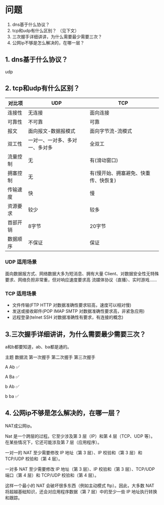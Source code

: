 # 问题
1. dns基于什么协议？  
2. tcp和udp有什么区别？  （见下文）
3. 三次握手详细讲讲，为什么需要最少需要三次？
4. 公网ip不够是怎么解决的，在哪一层？


## 1. dns基于什么协议？
udp
## 2. tcp和udp有什么区别？
|对比项|UDP|TCP|
|-|-|-|
|连接性|无连接|面向连接|
|可靠性|不可靠|可靠|
|报文|面向报文-数据报模式|面向字节流-流模式|
|双工性|一对一、一对多、多对一、多对多|全双工|
|流量控制|无|有(滑动窗口)|
|拥塞控制|无|有(慢开始、拥塞避免、快重传、快恢复)|
|传输速度|快|慢|
|资源要求|较少|较多|
|首部开销|8字节|20字节|
|数据顺序|不保证|保证|

### UDP 适用场景

面向数据报方式、网络数据大多为短消息、拥有大量 Client、对数据安全性无特殊要求、网络负担非常重，但对响应速度要求高
流媒体协议（直播）、实时游戏……
### TCP 适用场景

- 文件传输(FTP HTTP 对数据准确性要求较高，速度可以相对慢)
- 发送或接收邮件(POP IMAP SMTP 对数据准确性要求高，非紧急应用)
- 远程登录(telnet SSH 对数据准确性有要求，有连接的概念)

## 3.三次握手详细讲讲，为什么需要最少需要三次？
a和b都要知道，ab、ba都是通的。

主题   数据流  第一次握手   第二次握手   第三次握手

A       Ab                   ✅

A       Ba                   ✅

b       Ab        ✅

b       ba                               ✅

## 4. 公网ip不够是怎么解决的，在哪一层？
NAT成公网ip。

Nat 是一个跨层的过程。它至少涉及第 3 层（IP）和第 4 层（TCP、UDP 等）。在某些情况下，它还可能涉及第 7 层（应用程序）。

一对一的 NAT 至少需要修改 IP 地址（第 3 层）、IP 校验和（第 3 层）和 TCP/UDP 校验和（第 4 层）。

一对多 NAT 至少需要修改 IP 地址（第 3 层）、IP 校验和（第 3 层）、TCP/UDP 端口（第 4 层）和 TCP/UDP 校验和（第 4 层）。

这样一个最小的 NAT 会破坏很多东西（例如主动模式 ftp）。因此，大多数 NAT 将超越基础知识，还会对应用程序数据（第 7 层）中的至少一些 IP 地址执行转换和跟踪。